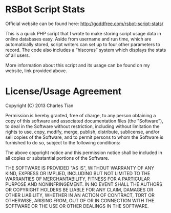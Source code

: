 RSBot Script Stats
==================

Official website can be found here: http://goddfree.com/rsbot-script-stats/

This is a quick PHP script that I wrote to make storing script usage data in online databases easy. Aside from username and run time, which are automatically stored, script writers can set up to four other parameters to record. The code also includes a “hiscores” system which displays the stats of all users.

More information about this script and its usage can be found on my website, link provided above.

License/Usage Agreement
==================

Copyright (C) 2013 Charles Tian

Permission is hereby granted, free of charge, to any person obtaining a copy of this software and associated documentation files (the "Software"), to deal in the Software without restriction, including without limitation the rights to use, copy, modify, merge, publish, distribute, sublicense, and/or sell copies of the Software, and to permit persons to whom the Software is furnished to do so, subject to the following conditions:

The above copyright notice and this permission notice shall be included in all copies or substantial portions of the Software.

THE SOFTWARE IS PROVIDED "AS IS", WITHOUT WARRANTY OF ANY KIND, EXPRESS OR IMPLIED, INCLUDING BUT NOT LIMITED TO THE WARRANTIES OF MERCHANTABILITY, FITNESS FOR A PARTICULAR PURPOSE AND NONINFRINGEMENT. IN NO EVENT SHALL THE AUTHORS OR COPYRIGHT HOLDERS BE LIABLE FOR ANY CLAIM, DAMAGES OR OTHER LIABILITY, WHETHER IN AN ACTION OF CONTRACT, TORT OR OTHERWISE, ARISING FROM, OUT OF OR IN CONNECTION WITH THE SOFTWARE OR THE USE OR OTHER DEALINGS IN THE SOFTWARE.
